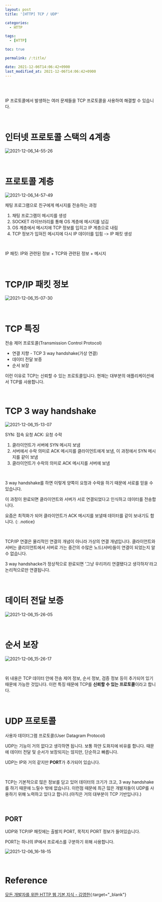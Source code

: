 ```yaml
---
layout: post
title: '[HTTP] TCP / UDP'

categories: 
  - HTTP

tags: 
  - [HTTP]

toc: true

permalink: /:title/

date: 2021-12-06T14:06:42+0900
last_modified_at: 2021-12-06T14:06:42+0900
---
```


<br>
<br>

IP 프로토콜에서 발생하는 여러 문제들을 TCP 프로토콜을 사용하여 해결할 수 있습니다.

<br>

# 인터넷 프로토콜 스택의 4계층

![2021-12-06_14-55-26](https://user-images.githubusercontent.com/87692499/144794863-a9aeb491-eba1-4280-a212-6e9b735690fc.png)

<br>

# 프로토콜 계층

![2021-12-06_14-57-49](https://user-images.githubusercontent.com/87692499/144795076-6420f2cc-e992-4de7-9f91-f059c4717740.png)

채팅 프로그램으로 친구에게 메시지를 전송하는 과정

1. 채팅 프로그램이 메시지를 생성
2. SOCKET 라이브러리를 통해 OS 계층에 메시지를 넘김
3. OS 계층에서 메시지에 TCP 정보를 입히고 IP 계층으로 내림
4. TCP 정보가 입혀진 메시지에 다시 IP 데이터를 입힘 -> IP 패킷 생성

<br>

IP 패킷: IP와 관련된 정보 + TCP와 관련된 정보 + 메시지

<br>

# TCP/IP 패킷 정보

![2021-12-06_15-07-30](https://user-images.githubusercontent.com/87692499/144795996-cb6aeb12-5fbb-4770-b7ca-31a0e83f4184.png)

<br>

# TCP 특징

전송 제어 프로토콜(Transmission Control Protocol)

- 연결 지향 - TCP 3 way handshake(가상 연결)
- 데이터 전달 보증
- 순서 보장

이런 이유로 TCP는 신뢰할 수 있는 프로토콜입니다. 현재는 대부분의 애플리케이션에서 TCP를 사용합니다.

<br>

# TCP 3 way handshake

![2021-12-06_15-13-07](https://user-images.githubusercontent.com/87692499/144796577-6150d1f1-905b-4d3c-92fd-4dcb64401ef1.png)

SYN: 접속 요청
ACK: 요청 수락

1. 클라이언트가 서버에 SYN 메시지 보냄
2. 서버에서 수락 의미로 ACK 메시지를 클라이언트에게 보냄, 이 과정에서 SYN 메시지를 같이 보냄
3. 클라이언트가 수락의 의미로 ACK 메시지를 서버에 보냄

<br>

3 way handshake를 하면 이렇게 양쪽이 요청과 수락을 하기 때문에 서로를 믿을 수 있습니다.

이 과정이 완료되면 클라이언트와 서버가 서로 연결되었다고 인식하고 데이터를 전송합니다.

요즘은 최적화가 되어 클라이언트가 ACK 메시지를 보낼때 데이터를 같이 보내기도 합니다.
{: .notice}

<br>

TCP/IP 연결은 물리적인 연결의 개념이 아니라 가상의 연결 개념입니다. 클라이언트와 서버는 클리이언트에서 서버로 가는 중간의 수많은 노드(서버)들이 연결이 되었는지 알 수 없습니다.

3 way handshacke가 정상적으로 완료되면 '그냥 우리끼리 연결됐다고 생각하자'라고 논리적으로만 연결됩니다.

<br>

# 데이터 전달 보증

![2021-12-06_15-26-05](https://user-images.githubusercontent.com/87692499/144797932-e13bfbf7-bc11-463b-a4bd-635a02cd137b.png)

<br>

# 순서 보장

![2021-12-06_15-26-17](https://user-images.githubusercontent.com/87692499/144797978-1757a8a1-97b2-439f-b19f-3c17a365e8ee.png)

<br>

위 내용은 TCP 데이터 안에 전송 제어 정보, 순서 정보, 검증 정보 등이 추가되어 있기 때문에 가능한 것입니다. 이런 특징 때문에 TCP를 **신뢰할 수 있는 프로토콜**이라고 합니다.

<br>

# UDP 프로토콜

사용자 데이터그램 프로토콜(User Datagram Protocol)

UDP는 기능이 거의 없다고 생각하면 됩니다. 보통 하얀 도화지에 비유를 합니다. 때문에 데이터 전달 및 순서가 보장되지는 않지만, 단순하고 빠릅니다.

UDP는 IP와 거의 같지만 **PORT**가 추가되어 있습니다.

<br>

TCP는 기본적으로 많은 정보를 담고 있어 데이터의 크기가 크고, 3 way handshake를 하기 때문에 느릴수 밖에 없습니다. 이런점 때문에 최근 많은 개발자들이 UDP를 사용하기 위해 노력하고 있다고 합니다.(아직은 거의 대부분이 TCP 기반입니다.)

<br>

## PORT

UDP와 TCP/IP 패킷에는 출발지 PORT, 목적지 PORT 정보가 들어있습니다.

PORT는 하나의 IP에서 프로세스를 구분하기 위해 사용합니다.

![2021-12-06_16-18-15](https://user-images.githubusercontent.com/87692499/144803855-40e7fb68-a0a0-42de-8c23-1a8409594434.png)

<br>

# Reference

[모든 개발자를 위한 HTTP 웹 기본 지식 - 김영한](https://www.inflearn.com/course/http-%EC%9B%B9-%EB%84%A4%ED%8A%B8%EC%9B%8C%ED%81%AC){:target="\_blank"}